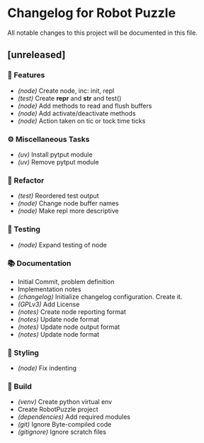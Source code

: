 # Changelog for Robot Puzzle

All notable changes to this project will be documented in this file.

## [unreleased]

### 🚀 Features

- *(node)* Create node, inc: init, repl
- *(test)* Create __repr__ and __str__ and test()
- *(node)* Add methods to read and flush buffers
- *(node)* Add activate/deactivate methods
- *(node)* Action taken on tic or tock time ticks

### ⚙️ Miscellaneous Tasks

- *(uv)* Install pytput module
- *(uv)* Remove pytput module

### 🚜 Refactor

- *(test)* Reordered test output
- *(node)* Change node buffer names
- *(node)* Make repl more descriptive

### 🧪 Testing

- *(node)* Expand testing of node

### 📚 Documentation

- Initial Commit, problem definition
- Implementation notes
- *(changelog)* Initialize changelog configuration. Create it.
- *(GPLv3)* Add License
- *(notes)* Create node reporting format
- *(notes)* Update node format
- *(notes)* Update node output format
- *(notes)* Update node format

### 🎨 Styling

- *(node)* Fix indenting

### 🚧 Build

- *(venv)* Create python virtual env
- Create RobotPuzzle project
- *(dependencies)* Add required modules
- *(git)* Ignore Byte-compiled code
- *(gitignore)* Ignore scratch files

<!-- generated by git-cliff -->

